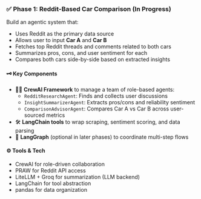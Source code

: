 ### ✅ Phase 1: Reddit-Based Car Comparison (In Progress)
Build an agentic system that:
- Uses Reddit as the primary data source
- Allows user to input **Car A** and **Car B**
- Fetches top Reddit threads and comments related to both cars
- Summarizes pros, cons, and user sentiment for each
- Compares both cars side-by-side based on extracted insights

#### 🗝️ Key Components
- 🧑‍💼 **CrewAI Framework** to manage a team of role-based agents:
  - `RedditResearchAgent`: Finds and collects user discussions
  - `InsightSummarizerAgent`: Extracts pros/cons and reliability sentiment
  - `ComparisonAdvisorAgent`: Compares Car A vs Car B across user-sourced metrics
- 🛠️ **LangChain tools** to wrap scraping, sentiment scoring, and data parsing
- 🔁 **LangGraph** (optional in later phases) to coordinate multi-step flows

#### ⚙️ Tools & Tech
- CrewAI for role-driven collaboration
- PRAW for Reddit API access
- LiteLLM + Groq for summarization (LLM backend)
- LangChain for tool abstraction
- pandas for data organization
